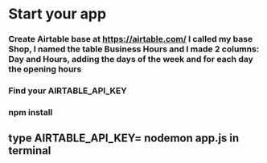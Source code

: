 # Start your app

### Create Airtable base at https://airtable.com/   I called my base Shop, I named the table Business Hours and I made 2 columns: Day and Hours, adding the days of the week and for each day the opening hours

### Find your AIRTABLE_API_KEY

### npm install 

## type AIRTABLE_API_KEY=<yourkey> nodemon app.js in terminal
